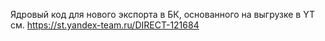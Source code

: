 Ядровый код для нового экспорта в БК, основанного на выгрузке в YT
см. https://st.yandex-team.ru/DIRECT-121684
